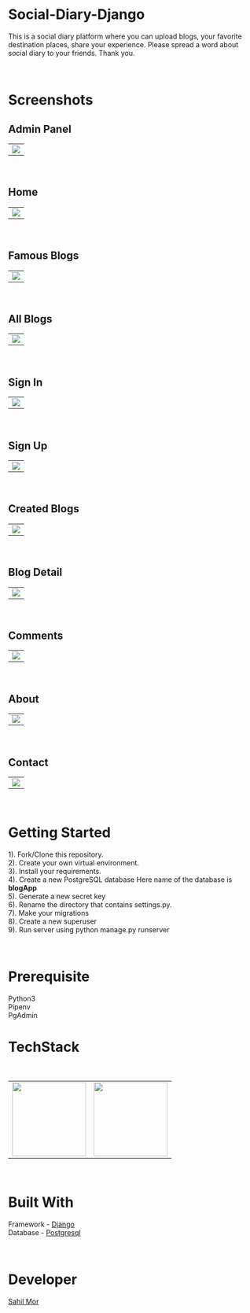 # Social-Diary-Django
This is a social diary platform where you can upload blogs, your favorite destination places, share your experience. Please spread a word about social diary to your friends. Thank you.

<br />


# Screenshots

## Admin Panel
<table>
  <tr>
    <td align="center"><img src="https://github.com/sahil-mor/Social-Diary-Django/blob/master/Screenshots/11.PNG"  ></td>
  </tr>
  </table>

<br />

## Home
<table>
  <tr>
    <td align="center"><img src="https://github.com/sahil-mor/Social-Diary-Django/blob/master/Screenshots/1.PNG"  ></td>
  </tr>
  </table>

<br />


## Famous Blogs
<table>
  <tr>
    <td align="center"><img src="https://github.com/sahil-mor/Social-Diary-Django/blob/master/Screenshots/2.PNG"  ></td>
  </tr>
  </table>

<br />

## All Blogs
<table>
  <tr>
    <td align="center"><img src="https://github.com/sahil-mor/Social-Diary-Django/blob/master/Screenshots/3.PNG"  ></td>
  </tr>
  </table>

<br />

## Sign In
<table>
  <tr>
    <td align="center"><img src="https://github.com/sahil-mor/Social-Diary-Django/blob/master/Screenshots/6.PNG"  ></td>
  </tr>
  </table>

<br />

## Sign Up
<table>
  <tr>
    <td align="center"><img src="https://github.com/sahil-mor/Social-Diary-Django/blob/master/Screenshots/7.PNG"  ></td>
  </tr>
  </table>

<br />

## Created Blogs
<table>
  <tr>
    <td align="center"><img src="https://github.com/sahil-mor/Social-Diary-Django/blob/master/Screenshots/8.PNG"  ></td>
  </tr>
  </table>

<br />

## Blog Detail
<table>
  <tr>
    <td align="center"><img src="https://github.com/sahil-mor/Social-Diary-Django/blob/master/Screenshots/9.PNG"  ></td>
  </tr>
  </table>

<br />

## Comments
<table>
  <tr>
    <td align="center"><img src="https://github.com/sahil-mor/Social-Diary-Django/blob/master/Screenshots/10.PNG"  ></td>
  </tr>
  </table>

<br />

## About
<table>
  <tr>
    <td align="center"><img src="https://github.com/sahil-mor/Social-Diary-Django/blob/master/Screenshots/4.PNG"  ></td>
  </tr>
  </table>

<br />

## Contact
<table>
  <tr>
    <td align="center"><img src="https://github.com/sahil-mor/Social-Diary-Django/blob/master/Screenshots/5.PNG"  ></td>
  </tr>
  </table>

<br />


# Getting Started
1). Fork/Clone this repository. <br />
2). Create your own virtual environment. <br />
3). Install your requirements.<br />
4). Create a new PostgreSQL database 
    <span> Here name of the database is <strong> blogApp </strong> </span>
 <br />
5). Generate a new secret key <br/>
6). Rename the directory that contains settings.py. <br />
7). Make your migrations <br />
8). Create a new superuser <br />
9). Run server using <span> python manage.py runserver </span> <br />
 
<br />

# Prerequisite
Python3 <br />
Pipenv <br />
PgAdmin <br />


# TechStack 
  <table>
    <tr>
      <td><img src="https://github.com/sahil-mor/Social-Diary-Django/blob/master/mysite/static/images/django.png" width="150px" height="150px" /></td>
      <td><img src="https://github.com/sahil-mor/Social-Diary-Django/blob/master/mysite/static/images/postgresql.png" width="150px" height="150px" /></td>
      <br />  </td>
    </tr>
  </table>

<br />

# Built With 
Framework - <a href="https://docs.djangoproject.com/en/3.1/" target="_blank" > Django </a> <br />
Database - <a href="https://www.postgresql.org/" target="_blank"> Postgresql </a>  <br />


<br />

# Developer
<a href="https://sahilmor.herokuapp.com/" > Sahil Mor </a> 
